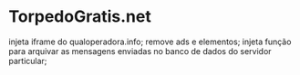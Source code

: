 TorpedoGratis.net
=================
injeta iframe do qualoperadora.info;
remove ads e elementos;
injeta função para arquivar as mensagens enviadas no banco de dados do servidor particular;
